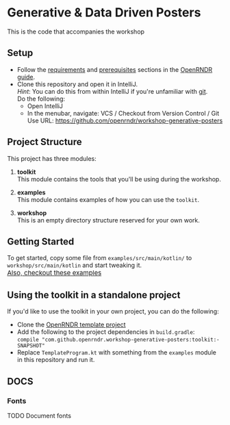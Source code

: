 # Generative & Data Driven Posters

This is the code that accompanies the workshop

## Setup

 - Follow the [requirements](https://guide.openrndr.org/#/Tutorial_Start?id=requirements) and [prerequisites](https://guide.openrndr.org/#/Tutorial_Start?id=setting-up-prerequisites()) sections in the [OpenRNDR guide](https://guide.openrndr.org/).
 - Clone this repository and open it in IntelliJ.<br>
   *Hint*: You can do this from within IntelliJ if you're unfamiliar with [git](https://git-scm.com/).<br>
   Do the following:
   - Open IntelliJ
   - In the menubar, navigate: VCS / Checkout from Version Control / Git<br>
     Use URL: https://github.com/openrndr/workshop-generative-posters


## Project Structure
This project has three modules:

1. **toolkit**<br>
This module contains the tools that you'll be using during the workshop.

2. **examples**<br>
This module contains examples of how you can use the `toolkit`.

3. **workshop**<br>
This is an empty directory structure reserved for your own work.

## Getting Started
To get started, copy some file from `examples/src/main/kotlin/` to `workshop/src/main/kotlin` and start tweaking it.<br>
<span style="font-size: 15px">
[Also, checkout these examples](examples/README.md)
</span>


## Using the toolkit in a standalone project
If you'd like to use the toolkit in your own project, you can do the following:
- Clone the [OpenRNDR template project](https://github.com/openrndr/openrndr-gradle-template)
- Add the following to the project dependencies in `build.gradle`:<br>
```compile "com.github.openrndr.workshop-generative-posters:toolkit:-SNAPSHOT"```
- Replace `TemplateProgram.kt` with something from the `examples` module in this repository and run it.


## DOCS
### Fonts
TODO Document fonts
<!-- - [0xA000](http://pippin.gimp.org/0xA000/) -->
<!-- - DONE [3270font](https://github.com/rbanffy/3270font) -->
<!-- - [Anonymous Pro](https://www.marksimonson.com/fonts/view/anonymous-pro) -->
<!-- - DONE [Astloch](https://www.fontsc.com/font/astloch) -->
<!-- - DONE [Autopia](http://velvetyne.fr/) -->
<!-- - [Charis SIL](http://software.sil.org/charis/download/) -->
<!-- - [Cormorant](https://github.com/CatharsisFonts/Cormorant) -->
<!-- - DONE [Hanken](https://fontlibrary.org/en/font/hanken) -->
<!-- - DONE [Iosevka](https://github.com/be5invis/Iosevka) -->
<!-- - DONE [Inknut Antiqua](https://github.com/clauseggers/Inknut-Antiqua) -->
<!-- - DONE [Jost](http://indestructibletype.com/Jost.html) -->
<!-- - DONE [Meyrin](https://github.com/optional-is/Meyrin) -->
<!-- - [Now Alt](https://fontlibrary.org/en/font/now-alt) -->
<!-- - [NooAlf fonts](http://www.nooalf.com/index.html) -->
<!-- - [Old Standard](https://www.fontsquirrel.com/fonts/Old-Standard-TT) -->
<!-- - [Playfair Display](https://github.com/clauseggers/Playfair-Display) -->
<!-- - [Pecita](http://pecita.eu/) -->
<!-- - DONE [Rumeur](https://github.com/groupeccc/Rumeur) -->
<!-- - DONE [Rubik](https://github.com/googlefonts/rubik) -->
<!-- - DONE [Space Mono](https://fonts.google.com/specimen/Space+Mono?selection.family=Space+Mono) -->
<!-- - DONE [Syne](https://gitlab.com/bonjour-monde/syne-typeface/tree/master) -->
<!-- - [Savate](https://github.com/CollectifWech/Savate) -->
<!-- - [TODO PICK SOME STUFF FROM HERE](http://velvetyne.fr/) -->
<!-- - DONE [Unifraktur](http://unifraktur.sourceforge.net/) -->
